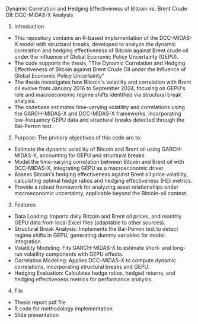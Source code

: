 Dynamic Correlation and Hedging Effectiveness of Bitcoin vs. Brent Crude Oil: DCC-MIDAS-X Analysis

1. Introduction
+ This repository contains an R-based implementation of the DCC-MIDAS-X model with structural breaks, developed to analyze the dynamic correlation and hedging effectiveness of Bitcoin against Brent crude oil under the influence of Global Economic Policy Uncertainty (GEPU).
+ The code supports the thesis, "The Dynamic Correlation and Hedging Effectiveness of Bitcoin against Brent Crude Oil under the Influence of Global Economic Policy Uncertainty"
+ The thesis investigates how Bitcoin's volatility and correlation with Brent oil evolve from January 2016 to September 2024, focusing on GEPU's role and macroeconomic regime shifts identified via structural break analysis.
+ The codebase estimates time-varying volatility and correlations using the GARCH-MIDAS-X and DCC-MIDAS-X frameworks, incorporating low-frequency GEPU data and structural breaks detected through the Bai-Perron test.

  
2. Purpose: The primary objectives of this code are to:
+ Estimate the dynamic volatility of Bitcoin and Brent oil using GARCH-MIDAS-X, accounting for GEPU and structural breaks.
+ Model the time-varying correlation between Bitcoin and Brent oil with DCC-MIDAS-X, integrating GEPU as a macroeconomic driver.
+ Assess Bitcoin's hedging effectiveness against Brent oil price volatility, calculating optimal hedge ratios and hedging effectiveness (HE) metrics.
+ Provide a robust framework for analyzing asset relationships under macroeconomic uncertainty, applicable beyond the Bitcoin-oil context.
  
3. Features
+ Data Loading: Imports daily Bitcoin and Brent oil prices, and monthly GEPU data from local Excel files (adaptable to other sources).
+ Structural Break Analysis: Implements the Bai-Perron test to detect regime shifts in GEPU, generating dummy variables for model integration.
+ Volatility Modeling: Fits GARCH-MIDAS-X to estimate short- and long-run volatility components with GEPU effects.
+ Correlation Modeling: Applies DCC-MIDAS-X to compute dynamic correlations, incorporating structural breaks and GEPU.
+ Hedging Evaluation: Calculates hedge ratios, hedged returns, and hedging effectiveness metrics for performance analysis.

4. File
+ Thesis report pdf file
+ R code for methodology implementation
+ Slide presentation 
